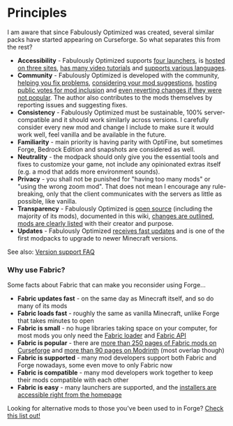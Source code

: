 # Principles

I am aware that since Fabulously Optimized was created, several similar packs have started appearing on Curseforge. So what separates this from the rest?

* **Accessibility**  - Fabulously Optimized supports [four launchers](https://github.com/Fabulously-Optimized/fabulously-optimized#downloads), is [hosted on three sites](https://github.com/Fabulously-Optimized/fabulously-optimized#downloads), [has many video tutorials](https://github.com/Fabulously-Optimized/fabulously-optimized#reviews) and [supports various languages](language-support.md).
* **Community** - Fabulously Optimized is developed with the community, [helping you fix problems](https://github.com/Fabulously-Optimized/fabulously-optimized/issues),  [considering your mod suggestions](https://github.com/Fabulously-Optimized/fabulously-optimized/issues), [hosting public votes for mod inclusion](https://github.com/Fabulously-Optimized/fabulously-optimized/issues/21#issuecomment-998162829) and [even reverting changes if they were not popular](https://github.com/Fabulously-Optimized/fabulously-optimized/blob/main/CHANGELOG.md#131-2020-09-29). The author also contributes to the mods themselves by reporting issues and suggesting fixes.
* **Consistency** - Fabulously Optimized must be sustainable, 100% server-compatible and it should work similarly across versions. I carefully consider every new mod and change I include to make sure it would work well, feel vanilla and be available in the future.
* **Familiarity** - main priority is having parity with OptiFine, but sometimes Forge, Bedrock Edition and snapshots are considered as well.
* **Neutrality** - the modpack should only give you the essential tools and fixes to customize your game, not include any opinionated extras itself (e.g. a mod that adds more environment sounds).
* **Privacy** - you shall not be punished for "having too many mods" or "using the wrong zoom mod". That does not mean I encourage any rule-breaking, only that the client communicates with the servers as little as possible, like vanilla.
* **Transparency** - Fabulously Optimized is [open source](https://github.com/Fabulously-Optimized/fabulously-optimized/blob/main/LICENSE.md) (including the majority of its mods), documented in this wiki, [changes are outlined](https://github.com/Fabulously-Optimized/fabulously-optimized/blob/main/CHANGELOG.md), [mods are clearly listed](https://github.com/Fabulously-Optimized/fabulously-optimized#included-mods) with their creator and purpose.
* **Updates** - Fabulously Optimized [receives fast updates](https://github.com/Fabulously-Optimized/fabulously-optimized/blob/main/CHANGELOG.md) and is one of the first modpacks to upgrade to newer Minecraft versions.

See also: [Version support FAQ](version-support.md)

### Why use Fabric?

Some facts about Fabric that can make you reconsider using Forge...

* **Fabric updates fast** - on the same day as Minecraft itself, and so do many of its mods
* **Fabric loads fast** - roughly the same as vanilla Minecraft, unlike Forge that takes minutes to open
* **Fabric is small** - no huge libraries taking space on your computer, for most mods you only need the [Fabric loader](https://fabricmc.net/use/) and [Fabric API](https://www.curseforge.com/minecraft/mc-mods/fabric-api)
* **Fabric is popular** - there are [more than 250 pages of Fabric mods on Curseforge](https://www.curseforge.com/minecraft/mc-mods?filter-game-version=2020709689:7499) and [more than 90 pages on Modrinth](https://modrinth.com/mods?q=\&f=categories%3Afabric) (most overlap though)
* **Fabric is supported** - many mod developers support both Fabric and Forge nowadays, some even move to only Fabric now
* **Fabric is compatible** - many mod developers work together to keep their mods compatible with each other
* **Fabric is easy** - many launchers are supported, and the [installers are accessible right from the homepage](https://fabricmc.net/use/?page=installer)

Looking for alternative mods to those you've been used to in Forge? [Check this list out!](https://gist.github.com/TrueCP6/4853f15015b210fd3b1e210e9e485f83#file-forge-to-fabric-ports-md)

